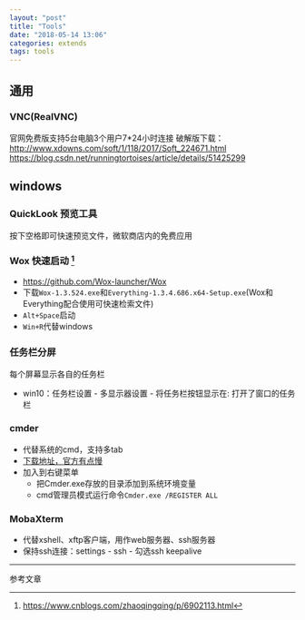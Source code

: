 ```yaml
---
layout: "post"
title: "Tools"
date: "2018-05-14 13:06"
categories: extends
tags: tools
---
```


## 通用

### VNC(RealVNC)

官网免费版支持5台电脑3个用户7*24小时连接
破解版下载：http://www.xdowns.com/soft/1/118/2017/Soft_224671.html
https://blog.csdn.net/runningtortoises/article/details/51425299

## windows

### QuickLook 预览工具

按下空格即可快速预览文件，微软商店内的免费应用

### Wox 快速启动 [^2]

- https://github.com/Wox-launcher/Wox
- 下载`Wox-1.3.524.exe`和`Everything-1.3.4.686.x64-Setup.exe`(Wox和Everything配合使用可快速检索文件)
- `Alt+Space`启动
- `Win+R`代替windows

### 任务栏分屏

每个屏幕显示各自的任务栏

- win10：任务栏设置 - 多显示器设置 - 将任务栏按钮显示在: 打开了窗口的任务栏

### cmder

- 代替系统的cmd，支持多tab
- [下载地址，官方有点慢](http://www.softpedia.com/get/Programming/Other-Programming-Files/Cmder.shtml)
- 加入到右键菜单
    - 把Cmder.exe存放的目录添加到系统环境变量
    - cmd管理员模式运行命令`Cmder.exe /REGISTER ALL`

### MobaXterm

- 代替xshell、xftp客户端，用作web服务器、ssh服务器
- 保持ssh连接：settings - ssh - 勾选ssh keepalive












---

参考文章

[^1]: https://www.liutf.com/posts/3720794851.html
[^2]: https://www.cnblogs.com/zhaoqingqing/p/6902113.html



